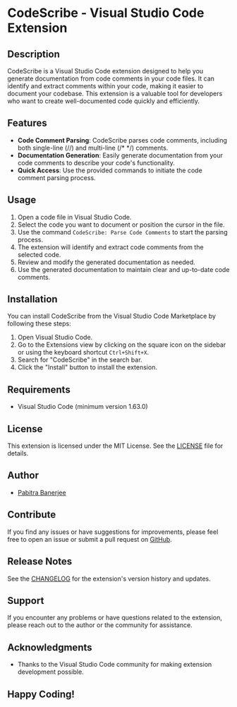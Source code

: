 # CodeScribe - Visual Studio Code Extension

## Description

CodeScribe is a Visual Studio Code extension designed to help you generate documentation from code comments in your code files. It can identify and extract comments within your code, making it easier to document your codebase. This extension is a valuable tool for developers who want to create well-documented code quickly and efficiently.

## Features

- **Code Comment Parsing**: CodeScribe parses code comments, including both single-line (//) and multi-line (/* */) comments.
- **Documentation Generation**: Easily generate documentation from your code comments to describe your code's functionality.
- **Quick Access**: Use the provided commands to initiate the code comment parsing process.

## Usage

1. Open a code file in Visual Studio Code.
2. Select the code you want to document or position the cursor in the file.
3. Use the command `CodeScribe: Parse Code Comments` to start the parsing process.
4. The extension will identify and extract code comments from the selected code.
5. Review and modify the generated documentation as needed.
6. Use the generated documentation to maintain clear and up-to-date code comments.

## Installation

You can install CodeScribe from the Visual Studio Code Marketplace by following these steps:

1. Open Visual Studio Code.
2. Go to the Extensions view by clicking on the square icon on the sidebar or using the keyboard shortcut `Ctrl+Shift+X`.
3. Search for "CodeScribe" in the search bar.
4. Click the "Install" button to install the extension.

## Requirements

- Visual Studio Code (minimum version 1.63.0)

## License

This extension is licensed under the MIT License. See the [LICENSE](LICENSE) file for details.

## Author

- [Pabitra Banerjee](https://pabitrabanerjee.me)

## Contribute

If you find any issues or have suggestions for improvements, please feel free to open an issue or submit a pull request on [GitHub](https://github.com/PB2204/CodeScribe/issues).

## Release Notes

See the [CHANGELOG](CHANGELOG.md) for the extension's version history and updates.

## Support

If you encounter any problems or have questions related to the extension, please reach out to the author or the community for assistance.

## Acknowledgments

- Thanks to the Visual Studio Code community for making extension development possible.

## Happy Coding!

